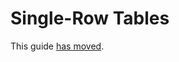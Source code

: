 Single-Row Tables
=================

This guide [has moved](https://swiftpackageindex.com/groue/GRDB.swift/documentation/grdb/singlerowtables).
